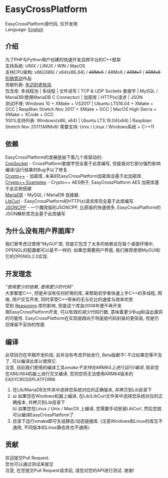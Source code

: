# EasyCrossPlatform
EasyCrossPlatform源代码, 仅开发用  
Language: [English](README.md)
## 介绍
为了PHP与Python用户创建的快速开发且跨平台的C++框架  
支持系统: UNIX / LINUX / WIN / MacOS  
支持CPU架构: x86(i386) / x64(x86_64) / ~~ARMv5~~ / ARMv6 / ~~ARMv7~~ / ~~ARMv8~~  
[形随意动](https://www.xsyds.cn/)作品  
贡献列表: [年迈的老秋风](https://github.com/ToiletCommander)  
包含库: 多线程池 | 多线程 | 文件读写 | TCP & UDP Sockets 套接字 | MySQL / MariaDB(使用MariaDB C Connector) | 加密库 | HTTP(s)请求 | JSON  
测试环境: Windows 10 + XMake + VS2017 | Ubuntu LTS16.04 + XMake + GCC  | RaspBian Stretch Nov 2017 + XMake + GCC | MacOS High Sierra + XMake + XCode + GCC  
100%支持列表: Windows(x86, x64) | Ubuntu LTS 16.04(x64) | Raspbian Stretch Nov 2017(ARMv6)
需要支持: Unix / Linux / Windows系统 + C++11  
## 依赖
EasyCrossPlatform的发展是由下面几个库驱动的:  
[CppSocket](https://github.com/itomi/CppSocket) - CrossPlatform套接字完全基于此库编写, 但是我对它部分强烈影响编译/运行结果的Bug予以了修复.  
[Crypto++](https://github.com/weidai11/cryptopp) - 加密库, 未来的EasyCrossPlatform加密库会基于此加密库.  
[Crypto++ Examples](https://github.com/sechaser/CryptoPP) - Crypto++ AES例子, EasyCrossPlatform AES 加密库基于此实例搭建  
[MariaDB](https://mariadb.com/downloads/mariadb-tx/connector) - MySQL / MariaDB 连接器.  
[LibCurl](https://curl.haxx.se/) - EasyCrossPlatform的HTTP(s)请求库完全基于此库编写.  
[JSONCPP](https://github.com/henshao/jsoncpp) - 一个魔改版的JSONCPP, 比原版的快速很多, EasyCrossPlatform的JSON解析库完全基于此库编写  
## 为什么没有用户界面库?
我们曾考虑过使用"MyGUI"库, 但是它包含了太多的依赖且在每个桌面环境中, OPENGL的配置都可以是不一样的. 如果您需要用户界面, 我们推荐使用MyGUI和它的OPENGL2.0实现.  
## 开发理念
*"使用更少的依赖, 使用更少的代码"*  
大家都爱C++, 但是并没有任何好用的库, 来帮助初学者快速上手C++的多线程, 网络, 用户交互开发, 同时享受C++带来的无与伦比的速度与效率优势  
受到 [Reasoning](http://reasoning.biz/) 库的影响, 但是这个库自2008年便不再开发  
用EasyCrossPlatform开发, 可以有效的减少代码行数, 意味着更少Bug和溢出漏洞的可能性. EasyCrossPlatform在实现层趋向于将底层代码封装的更简易, 但是仍旧保留不妥协的性能  
## 编译
此项目仍在早期开发阶段, 且并没有考虑开始发行, Beta版都不! 不过如果您等不及了, 可以编译此库以使用它.  
注意, 目前我们使用的编译工具*xmake不支持在ARM64上进行运行/编译*, 除非您在X86/X64机器上进行交叉编译, 否则您将无法使用ARM64版本的EASYCROSSPLATFORM.  
1) 在Lib/MariaDB文件夹中选择您系统对应的正确版本, 并拷贝到Lib目录下
2) a) 如果您在Windows机器上编译, 在Lib/LibCurl文件夹中选择您系统对应的正确版本, 并拷贝到Lib目录下  
   b) 如果您在Linux / Unix / MacOS 上编译, 您需要手动安装LibCurl, 然后您就可以编译EasyCrossPlatform了.  
3) 目录下运行xmake即可生成静态/动态链接库. (注意Windows和Linux的库互不通用, 不同版本的Linux静态库也不通用).  
## 贡献
欢迎提交Pull Request.   
您也可以通过测试来提交   
注意, 在您提交Pull Request请求前, 请您对您的API进行测试. 谢谢!  